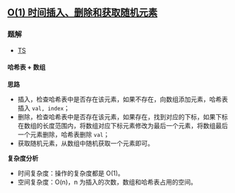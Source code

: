 ## [O(1) 时间插入、删除和获取随机元素](https://leetcode-cn.com/problems/insert-delete-getrandom-o1/)

### 题解
+ [TS](../../ts/384/380.ts)

#### 哈希表 + 数组
**思路**
+ 插入，检查哈希表中是否存在该元素，如果不存在，向数组添加元素，哈希表插入 `val, index`；
+ 删除，检查哈希表中是否存在该元素，如果存在，找到对应的下标，如果下标在数组的长度范围内，将数组对应下标元素修改为最后一个元素，将数组最后一个元素删除，哈希表删除 `val`；
+ 获取随机元素，从数组中随机获取一个元素即可。

**复杂度分析**
+ 时间复杂度：操作的复杂度都是 O(1)。
+ 空间复杂度：O(n)，n 为插入的次数，数组和哈希表占用的空间。